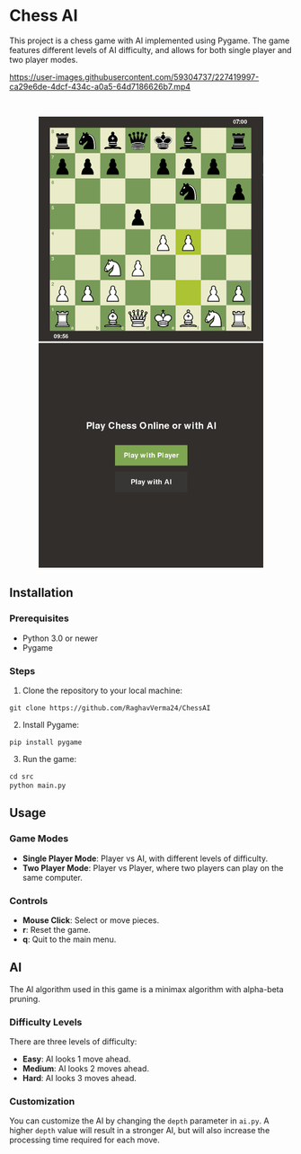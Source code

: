 <p>
  <p float="left" >
    <h1>Chess AI</h1>
  </p>

  <p>
   This project is a chess game with AI implemented using Pygame. The game features different levels of AI difficulty, and allows for both single player and two player modes.
   
  </p>
</p>

https://user-images.githubusercontent.com/59304737/227419997-ca29e6de-4dcf-434c-a0a5-64d7186626b7.mp4

<br>

<p float="left" align="center">
  <img src="https://github.com/RaghavVerma24/ChessAI/blob/main/assets/readme_imgs/new_game.png?raw=true" alt="Game Screenshot" width="400" height="400" /> 
  <img src="https://github.com/RaghavVerma24/ChessAI/blob/main/assets/readme_imgs/menu.png?raw=true" alt="Menu Screenshot" width="400" height="400" /> 
</p>

## Installation

### Prerequisites
- Python 3.0 or newer
- Pygame

### Steps
1. Clone the repository to your local machine:
```
git clone https://github.com/RaghavVerma24/ChessAI
```

2. Install Pygame:
```
pip install pygame
```

3. Run the game:
```
cd src
python main.py
```

## Usage

### Game Modes
- **Single Player Mode**: Player vs AI, with different levels of difficulty.
- **Two Player Mode**: Player vs Player, where two players can play on the same computer.

### Controls
- **Mouse Click**: Select or move pieces.
- **r**: Reset the game.
- **q**: Quit to the main menu.

## AI

The AI algorithm used in this game is a minimax algorithm with alpha-beta pruning.

### Difficulty Levels

There are three levels of difficulty:
- **Easy**: AI looks 1 move ahead.
- **Medium**: AI looks 2 moves ahead.
- **Hard**: AI looks 3 moves ahead.

### Customization

You can customize the AI by changing the `depth` parameter in `ai.py`. A higher `depth` value will result in a stronger AI, but will also increase the processing time required for each move.
